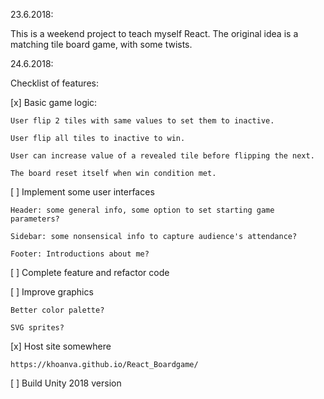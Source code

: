 23.6.2018:

This is a weekend project to teach myself React. The original idea is a matching tile board game, with some twists.

24.6.2018:

Checklist of features:

[x] Basic game logic:

	User flip 2 tiles with same values to set them to inactive.
	
	User flip all tiles to inactive to win.
	
	User can increase value of a revealed tile before flipping the next.
	
	The board reset itself when win condition met.
	
  

[ ] Implement some user interfaces

	Header: some general info, some option to set starting game parameters?
	
	Sidebar: some nonsensical info to capture audience's attendance?
	
	Footer: Introductions about me?
	
[ ] Complete feature and refactor code
	
[ ] Improve graphics

	Better color palette?
	
	SVG sprites?
	
[x] Host site somewhere

	https://khoanva.github.io/React_Boardgame/

[ ] Build Unity 2018 version


